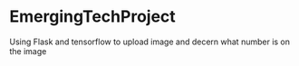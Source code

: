 # EmergingTechProject
Using Flask and tensorflow to upload image and decern what number is on the image

